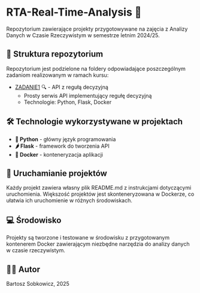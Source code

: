 # RTA-Real-Time-Analysis 🚀

Repozytorium zawierające projekty przygotowywane na zajęcia z Analizy Danych w Czasie Rzeczywistym w semestrze letnim 2024/25.

## 📂 Struktura repozytorium

Repozytorium jest podzielone na foldery odpowiadające poszczególnym zadaniom realizowanym w ramach kursu:

- [ZADANIE1](./Zadanie1) 🔍 - API z regułą decyzyjną
  - Prosty serwis API implementujący regułę decyzyjną
  - Technologie: Python, Flask, Docker

## 🛠️ Technologie wykorzystywane w projektach

- **🐍 Python** - główny język programowania
- **🌶️ Flask** - framework do tworzenia API
- **🐳 Docker** - konteneryzacja aplikacji

## 🚀 Uruchamianie projektów

Każdy projekt zawiera własny plik README.md z instrukcjami dotyczącymi uruchomienia. Większość projektów jest skonteneryzowana w Dockerze, co ułatwia ich uruchomienie w różnych środowiskach.

## 💻 Środowisko

Projekty są tworzone i testowane w środowisku z przygotowanym kontenerem Docker zawierającym niezbędne narzędzia do analizy danych w czasie rzeczywistym.

## 👨‍💻 Autor

Bartosz Sobkowicz, 2025
